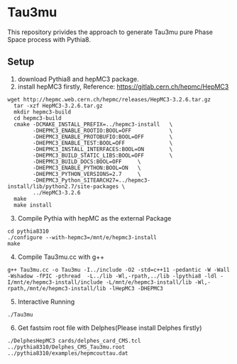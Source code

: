 # Tau3mu
This repository privides the approach to generate Tau3mu pure Phase Space process with Pythia8.
## Setup ##
1. download Pythia8 and hepMC3 package.
2. install hepMC3 firstly, Reference: https://gitlab.cern.ch/hepmc/HepMC3
```
wget http://hepmc.web.cern.ch/hepmc/releases/HepMC3-3.2.6.tar.gz
  tar -xzf HepMC3-3.2.6.tar.gz
  mkdir hepmc3-build
  cd hepmc3-build
  cmake -DCMAKE_INSTALL_PREFIX=../hepmc3-install   \
        -DHEPMC3_ENABLE_ROOTIO:BOOL=OFF            \
        -DHEPMC3_ENABLE_PROTOBUFIO:BOOL=OFF        \
        -DHEPMC3_ENABLE_TEST:BOOL=OFF              \
        -DHEPMC3_INSTALL_INTERFACES:BOOL=ON        \
        -DHEPMC3_BUILD_STATIC_LIBS:BOOL=OFF        \
        -DHEPMC3_BUILD_DOCS:BOOL=OFF     \
        -DHEPMC3_ENABLE_PYTHON:BOOL=ON   \
        -DHEPMC3_PYTHON_VERSIONS=2.7     \
        -DHEPMC3_Python_SITEARCH27=../hepmc3-install/lib/python2.7/site-packages \
        ../HepMC3-3.2.6
  make
  make install
```
3. Compile Pythia with hepMC as the external Package
```
cd pythia8310
./configure --with-hepmc3=/mnt/e/hepmc3-install
make
```
4. Compile Tau3mu.cc with g++
```
g++ Tau3mu.cc -o Tau3mu -I../include -O2 -std=c++11 -pedantic -W -Wall -Wshadow -fPIC -pthread  -L../lib -Wl,-rpath,../lib -lpythia8 -ldl -I/mnt/e/hepmc3-install/include -L/mnt/e/hepmc3-install/lib -Wl,-rpath,/mnt/e/hepmc3-install/lib -lHepMC3 -DHEPMC3
```
5. Interactive Running
```
./Tau3mu
```
6. Get fastsim root file with Delphes(Please install Delphes firstly)
```
./DelphesHepMC3 cards/delphes_card_CMS.tcl ../pythia8310/Delphes_CMS_Tau3mu.root ../pythia8310/examples/hepmcouttau.dat
```
